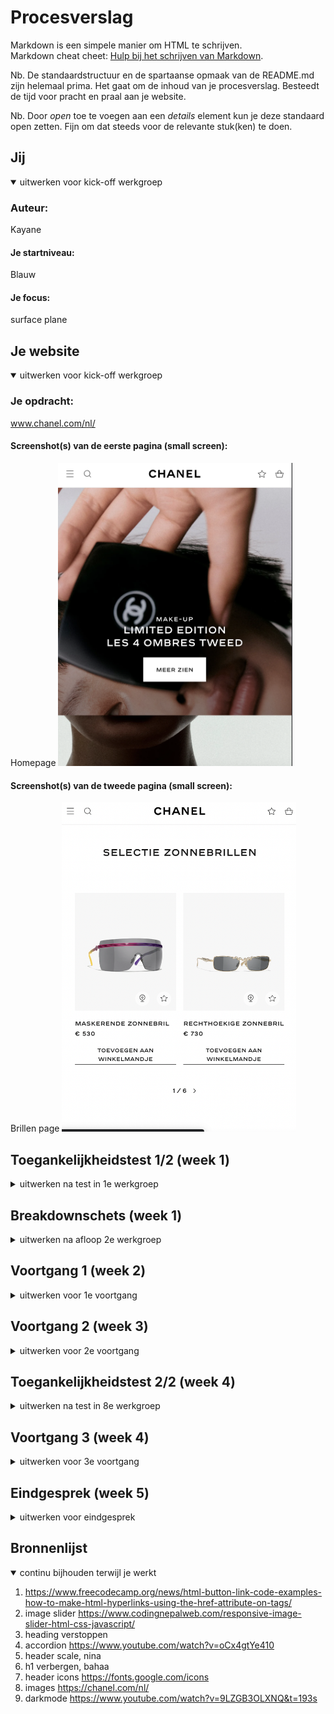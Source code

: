 # Procesverslag
Markdown is een simpele manier om HTML te schrijven.  
Markdown cheat cheet: [Hulp bij het schrijven van Markdown](https://github.com/adam-p/markdown-here/wiki/Markdown-Cheatsheet).

Nb. De standaardstructuur en de spartaanse opmaak van de README.md zijn helemaal prima. Het gaat om de inhoud van je procesverslag. Besteedt de tijd voor pracht en praal aan je website.

Nb. Door *open* toe te voegen aan een *details* element kun je deze standaard open zetten. Fijn om dat steeds voor de relevante stuk(ken) te doen.





## Jij

<details open>
  <summary>uitwerken voor kick-off werkgroep</summary>

  ### Auteur:
Kayane
  #### Je startniveau:
Blauw
  #### Je focus:
surface plane  
</details>





## Je website

<details open>
  <summary>uitwerken voor kick-off werkgroep</summary>

  ### Je opdracht:
www.chanel.com/nl/
  #### Screenshot(s) van de eerste pagina (small screen): 
Homepage
  <img src="readme-images/homepagechanel.jpg" width="375px" alt="home page meerdere images">

  #### Screenshot(s) van de tweede pagina (small screen):
Brillen page
  <img src="readme-images/2epagina.png" width="375px" alt="omschrijving van de pagina">
 
</details>



## Toegankelijkheidstest 1/2 (week 1)

<details>
  <summary>uitwerken na test in 1e werkgroep</summary>

  ### Bevindingen
Het ontbreken van  states op de Chanel-website maakt het lastig voor gebruikers om te zien welke elementen klikbaar zijn. Zonder visuele feedback moeten gebruikers zich uitsluitend concentreren op de cursor. Het toevoegen van duidelijkere visuele feedback kan de algehele gebruiksvriendelijkheid van de website verbeteren.

De website heeft al wel een hoog contrast modus maar geen nacht modus,  de Chanel-website ontbreekt alt tekst op de afbeeldingenen dit vormt een uitdaging voor gebruikers met visuele beperkingen of voor hen die afhankelijk zijn van schermlezers. Zonder de beschrijvende tekst voor afbeeldingen, missen deze gebruikers essentiële informatie over de visuele inhoud van de site. 

  

</details>



## Breakdownschets (week 1)

<details>
  <summary>uitwerken na afloop 2e werkgroep</summary>

  ### de hele pagina: 
  <img src="readme-images/breakdown1.png" width="375px" alt="breakdown pagina">
  <img src="readme-images/breakdown2.png" width="375px" alt="breakdown pagina">


  ### dynamisch deel (bijv menu): 
  <img src="readme-images/chanelmenu.png" width="375px" alt="breakdown van een dynamisch deel">

  ### wellicht nog een dynamisch deel (bijv filter): 
  <img src="readme-images/chanelfilter.png" width="375px" alt="breakdown van nog een dynamisch deel">

</details>





## Voortgang 1 (week 2)

<details>
  <summary>uitwerken voor 1e voortgang</summary>

  ### Stand van zaken
 Het gebruik van drie CSS-pagina's was verwarrend voor mij in het begin, omdat ik hier niet eerder mee had gewerkt. Het vereiste wat tijd om aan te wennen. Ik heb erg moeite met javascript om het hamburger menu te openen.


  ### Agenda voor meeting
  samen met je groepje opstellen

  
  | Lisa           | Laura              | Sander            | Kayane           |
  | ---            | ---                | ---               | ---              |
  | nav bar        | 3 buttons stijl    | Margin en padding | Hamburger menu   |
  | css paginas    | haai met nummers   | Semantisch correct| Javascript       |
  | ...            | ...                | ...               | ...              |


  ### Verslag van meeting
  hier na afloop snel de uitkomsten van de meeting vastleggen

  - menu werkte niet door z-index
  

</details>





## Voortgang 2 (week 3)

<details>
  <summary>uitwerken voor 2e voortgang</summary>

  ### Stand van zaken
  ik heb erg veel moeite met selectoren, vaak werkt het bij mij niet.



  ### Agenda voor meeting
 | Lisa           | Laura              | Sander             | Kayane           |
  | ---            | ---                | ---               | ---              |
  | animatie       | achtergrond en     | .....             | selectoren       |
  | slide bar in   | afbeeldingen bij h1| .....             | footer           |
  | loop aangeven  | inframe stylen     | ...               | ...              |

  ### Verslag van meeting
  hier na afloop snel de uitkomsten van de meeting vastleggen

  - position sticky op footer
  - hoe nth of type werkt
  
- ...

</details>





## Toegankelijkheidstest 2/2 (week 4)

<details>
  <summary>uitwerken na test in 8e werkgroep</summary>

  ### Bevindingen
 Ik moet nog mijn html validaten, ik moet nog dark mode toevoegen en ik moet een heading toevoegen in mijn section.

</details>





## Voortgang 3 (week 4)

<details>
  <summary>uitwerken voor 3e voortgang</summary>

  ### Stand van zaken
  hier dit ging goed & dit was lastig (neem ook screenshots op van delen van je website en code)


  ### Agenda voor meeting
  samen met je groepje opstellen

  | Kayane  1      | laura              | lisa         | sander           |
  | ---            | ---                | ---          | ---              |
  | accordion image | en dit             | en ik dit    | en dan ik dat    |
  |                 | dit als er tijd is | nog een punt | dit wil ik zeker |
  | ...            | ...                | ...          | ...              |


  ### Verslag van meeting

  - image in plaats van button gebruiken voor consistency.
</details>





## Eindgesprek (week 5)

<details>
  <summary>uitwerken voor eindgesprek</summary>

  ### Je uitkomst - karakteristiek screenshots:
  <img src="readme-images/pagina1.png" width="375px" alt="uitomst opdracht 1">
  <img src="readme-images/pagina2.png" width="375px" alt="uitomst opdracht 1">


  ### Dit ging goed/Heb ik geleerd: 
Ik heb ontdekt hoe ik moet werken met de root selector en heb geleerd hoe je dark mode op een website kunt implementeren. Daarnaast heb ik kennis opgedaan over het creëren van een hamburgermenu met behulp van JavaScript.

  <img src="readme-images/darkmode.png" width="375px" alt="top">
    <img src="readme-images/menu.png" width="375px" alt="top">


  ### Dit was lastig/Is niet gelukt:
  Ik heb moeite gehad met het realiseren van een volledige uitklapmogelijkheid in de accordion, momenteel kan slechts één sectie tegelijk worden uitgeklapt. Daarnaast heb ik het lastig gevonden om de header van de brillenpagina op dezelfde manier te stylen als die van de homepagina. Een andere uitdaging was het toevoegen van een tweede slider voor optische brillen. het bleek complex om beide sliders op een functionele manier te stylen. Bovendien vond ik het moeilijk om rekening te houden met screenreaders en ervoor te zorgen dat de website goed functioneert voor gebruikers met visuele beperkingen.

  <img src="readme-images/accordion.png" width="375px" alt="bummer">
</details>





## Bronnenlijst

<details open>
  <summary>continu bijhouden terwijl je werkt</summary>


  1. https://www.freecodecamp.org/news/html-button-link-code-examples-how-to-make-html-hyperlinks-using-the-href-attribute-on-tags/
  2. image slider  https://www.codingnepalweb.com/responsive-image-slider-html-css-javascript/
  3. heading verstoppen 
  4. accordion  https://www.youtube.com/watch?v=oCx4gtYe410 
  5. header scale, nina
  6. h1 verbergen, bahaa 
  7. header icons https://fonts.google.com/icons
  8. images https://chanel.com/nl/
  9. darkmode https://www.youtube.com/watch?v=9LZGB3OLXNQ&t=193s



</details>